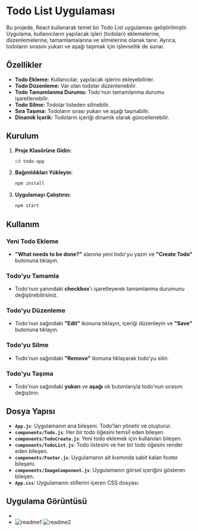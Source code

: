 # Todo List Uygulaması

Bu projede, React kullanarak temel bir Todo List uygulaması geliştirilmiştir. Uygulama, kullanıcıların yapılacak işleri (todoları) eklemelerine, düzenlemelerine, tamamlamalarına ve silmelerine olanak tanır. Ayrıca, todoların sırasını yukarı ve aşağı taşımak için işlevsellik de sunar.

## Özellikler

- **Todo Ekleme:** Kullanıcılar, yapılacak işlerini ekleyebilirler.
- **Todo Düzenleme:** Var olan todolar düzenlenebilir.
- **Todo Tamamlanma Durumu:** Todo'nun tamamlanma durumu işaretlenebilir.
- **Todo Silme:** Todolar listeden silinebilir.
- **Sıra Taşıma:** Todoların sırası yukarı ve aşağı taşınabilir.
- **Dinamik İçerik:** Todoların içeriği dinamik olarak güncellenebilir.

## Kurulum

1. **Proje Klasörüne Gidin:**
   ```bash
   cd todo-app
2. **Bağımlılıkları  Yükleyin:**
   ```bash
   npm install
3. **Uygulamayı Çalıştırın:**
   ```bash
   npm start

## Kullanım

### Yeni Todo Ekleme

- **"What needs to be done?"** alanına yeni todo'yu yazın ve **"Create Todo"** butonuna tıklayın.

### Todo'yu Tamamla

- Todo'nun yanındaki **checkbox**'ı işaretleyerek tamamlanma durumunu değiştirebilirsiniz.

### Todo'yu Düzenleme

- Todo'nun sağındaki **"Edit"** ikonuna tıklayın, içeriği düzenleyin ve **"Save"** butonuna tıklayın.

### Todo'yu Silme

- Todo'nun sağındaki **"Remove"** ikonuna tıklayarak todo'yu silin.

### Todo'yu Taşıma

- Todo'nun sağındaki **yukarı** ve **aşağı** ok butonlarıyla todo'nun sırasını değiştirin.

## Dosya Yapısı

- **`App.js`**: Uygulamanın ana bileşeni. Todo'ları yönetir ve oluşturur.
- **`components/Todo.js`**: Her bir todo öğesini temsil eden bileşen.
- **`components/TodoCreate.js`**: Yeni todo eklemek için kullanılan bileşen.
- **`components/TodoList.js`**: Todo listesini ve her bir todo öğesini render eden bileşen.
- **`components/Footer.js`**: Uygulamanın alt kısmında sabit kalan footer bileşeni.
- **`components/ImageComponent.js`**: Uygulamanın görsel içeriğini gösteren bileşen.
- **`App.css`**: Uygulamanın stillerini içeren CSS dosyası.

## Uygulama Görüntüsü

-
- ![readme1](https://github.com/user-attachments/assets/b9a568de-fce3-4641-b8b6-930c3d3a741c)
  ![readme2](https://github.com/user-attachments/assets/789116dd-f112-489a-b95d-fb735dc70526)



